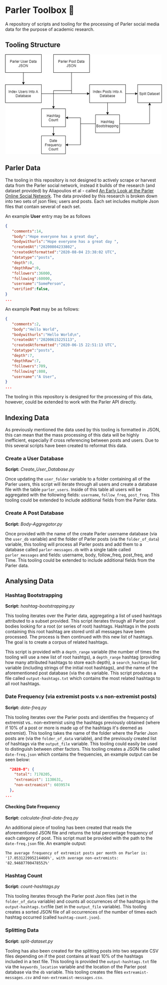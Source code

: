 # Parler Toolbox 🔎 
A repository of scripts and tooling for the processing of Parler social media data for the purpose of academic research.

## Tooling Structure
![Tooling Structure](diagram.jpg "Tooling Structure")


## Parler Data
The tooling in this repository is not designed to actively scrape or harvest data from the Parler social network, instead it builds of the research (and dataset provided) by Aliapoulios et al - called [An Early Look at the Parler Online Social Network](https://arxiv.org/pdf/2101.03820.pdf). The data provided by this research is broken down into two sets of json files; users and posts. Each set includes multiple Json files that contain several of each set.

An example **User** entry may be as follows
```JSON
{
   "comments":14,
   "body":"Hope everyone has a great day",
   "bodywithurls":"Hope everyone has a great day ",
   "createdAt":"20200804233802",
   "createdAtformatted":"2020-08-04 23:38:02 UTC",
   "datatype":"posts",
   "depth":0,
   "depthRaw":0,
   "followers":36000,
   "following":60000,
   "username":"SomePerson",
   "verified":false,
}
...
```

An example **Post** may be as follows:

```JSON
{
   "comments":2,
   "body":"Hello World",
   "bodywithurls":"Hello World\n",
   "createdAt":"20200615225113",
   "createdAtformatted":"2020-06-15 22:51:13 UTC",
   "datatype":"posts",
   "depth":7,
   "depthRaw":7,
   "followers":709,
   "following":808,
   "username":"A User",
}
...
```

The tooling in this repository is designed for the processing of this data, however, could be extended to work with the Parler API directly.

## Indexing Data
As previously mentioned the data used by this tooling is formatted in JSON, this can mean that the mass processing of this data will be highly inefficient, especially if cross referencing between posts and users. Due to this several scripts have been created to reformat this data.

### Create a User Database
**Script:** *Create_User_Database.py*

Once updating the ```user_folder``` variable to a folder containing all of the Parler users, this script will iterate through all users and create a database file with the table ```parler_users```. Inside of this table all users will be aggregated with the following fields: ```username```, ```follow_freq```, ```post_freq```. This tooling could be extended to include additional fields from the Parler data.

### Create A Post Database
**Script:** *Body-Aggregator.py*

Once provided with the name of the create Parler username database (via the ```user_db``` variable) and the folder of Parler posts (via the ```folder_of_data```) variable, this tooling will process all Parler posts and add them to a database called ```parler-messages.db``` with a single table called ```parler_messages``` and fields: username, body, follow_freq, post_freq, and Time. This tooling could be extended to include additional fields from the Parler data.

## Analysing Data

### Hashtag Bootstrapping
**Script:** *hashtag-bootstrapping.py*

This tooling iterates over the Parler data, aggregating a list of used hashtags attributed to a subset provided.  This script iterates through all Parler post bodies looking for a root (or series of root) hashtags. Hashtags in the posts containing this root hashtag are stored until all messages have been processed. The process is then continued with this new list of hashtags. The goal is to create a corpus of related hashtags. 

This script is provided with a ```depth_range``` variable (the number of times the tooling will use a new list of root hashtgs), a ```depth_range``` hashtag (providing how many attributed hashtags to store each depth), a ```search_hashtags``` list variable (including strings of the initial root hashtags), and the name of the aforementioned post database (via the ```db``` variable. This script produces a file called ```output-hashtags.txt``` which contains the most related hashtags to all root hashtags.

### Date Frequency (via extremist posts v.s non-extremist posts)
**Script:** *date-freq.py*

This tooling iterates over the Parler posts and identifies the frequency of extremist vs.. non-extremist using the hashtags previously obtained (where if 10% of a post or more is made up of the hashtags it's deemed as extremist). This tooling takes the name of the folder where the Parler Json posts are (via the ```folder_of_data``` variable), and the previously created list of hashtags via the ```output_file``` variable. This tooling could easily be used to distinguish between other factors. This tooling creates a JSON file called ```date-freq.json``` which contains the frequencies, an example output can be seen below:

```JSON
  "2020-8": {
    "total": 7178205,
    "extreamist": 1138631,
    "non-extreamist": 6039574
  },
...
```

#### Checking Date Frequency
**Script:** *calculate-final-date-freq.py*

An additional piece of tooling has been created that reads the aforementioned JSON file and returns the total percentage frequency of each category of post. This script must be provided with the path to the ```date-freq.json``` file. An example output:

```
The average frequency of extremist posts per month on Parler is: '17.053122995214466%', with average non-extremists: '82.94687700478552%'
```

### Hashtag Count
**Script:** *count-hashtags.py*

This tooling iterates through the Parler post Json files (set in the ```folder_of_data``` variable) and counts all occurrences of the hashtags in the  ```output-hashtags.txt```file (set in the ```output_file``` variable). This tooling creates a sorted JSON file of all occurrences of the number of times each hashtag occurred (called ```hashtag-count.json```).

### Splitting Data 
**Script:** *split-dataset.py*

Tooling has also been created for the splitting posts into two separate CSV files depending on if the post contains at least 10% of the hashtags included in a text file. 
This tooling is provided the ```output-hashtags.txt``` file via the ```keywords_location``` variable and the location of the Parler post database via the ```db``` variable. This tooling creates the files ```extreamist-messages.csv``` and ```non-extreamist-messages.csv```.
